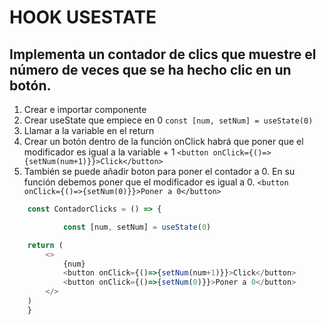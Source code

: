 # HOOK USESTATE
## Implementa un contador de clics que muestre el número de veces que se ha hecho clic en un botón.

1. Crear e importar componente
2. Crear useState que empiece en 0
    ``const [num, setNum] = useState(0)``
3. Llamar a la variable en el return
4. Crear un botón dentro de la función onClick habrá que poner que el modificador es igual a la variable + 1
    ``<button onClick={()=>{setNum(num+1)}}>Click</button>``
5. También se puede añadir boton para poner el contador a 0. En su función debemos poner que el modificador es igual a 0.
    ``<button onClick={()=>{setNum(0)}}>Poner a 0</button>``

```javascript
    const ContadorClicks = () => {

            const [num, setNum] = useState(0)

    return (
        <>
            {num}
            <button onClick={()=>{setNum(num+1)}}>Click</button>
            <button onClick={()=>{setNum(0)}}>Poner a 0</button>
        </>
    )
    }
```